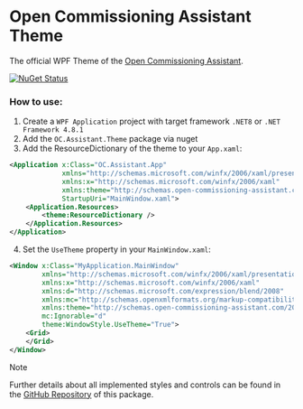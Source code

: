# Open Commissioning Assistant Theme

The official WPF Theme of the [Open Commissioning Assistant](https://github.com/OpenCommissioning/OC_Assistant).

[![NuGet Status](https://img.shields.io/nuget/v/OC.Assistant.Theme.svg)](https://www.nuget.org/packages/OC.Assistant.Theme/)

### How to use:
1. Create a ```WPF Application``` project with target framework ```.NET8``` or ```.NET Framework 4.8.1```
2. Add the ```OC.Assistant.Theme``` package via nuget
3. Add the ResourceDictionary of the theme to your `App.xaml`: 
```xml
<Application x:Class="OC.Assistant.App"
             xmlns="http://schemas.microsoft.com/winfx/2006/xaml/presentation"
             xmlns:x="http://schemas.microsoft.com/winfx/2006/xaml"
             xmlns:theme="http://schemas.open-commissioning-assistant.com/2024"
             StartupUri="MainWindow.xaml">
    <Application.Resources>
        <theme:ResourceDictionary />
    </Application.Resources>
</Application>
```
4. Set the `UseTheme` property in your `MainWindow.xaml`:
```xml
<Window x:Class="MyApplication.MainWindow"
        xmlns="http://schemas.microsoft.com/winfx/2006/xaml/presentation"
        xmlns:x="http://schemas.microsoft.com/winfx/2006/xaml"
        xmlns:d="http://schemas.microsoft.com/expression/blend/2008"
        xmlns:mc="http://schemas.openxmlformats.org/markup-compatibility/2006"
        xmlns:theme="http://schemas.open-commissioning-assistant.com/2024"
        mc:Ignorable="d"
        theme:WindowStyle.UseTheme="True">
    <Grid>
    </Grid>
</Window>
```

> [!NOTE]
> Further details about all implemented styles and controls can be found in the [GitHub Repository](https://github.com/OpenCommissioning/OC_Assistant_Theme) of this package.